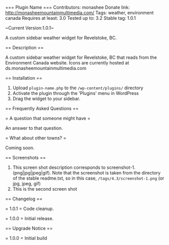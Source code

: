 === Plugin Name ===
Contributors: monashee
Donate link: http://monasheemountainmultimedia.com/
Tags: weather, environment canada
Requires at least: 3.0
Tested up to: 3.2
Stable tag: 1.0.1

~Current Version:1.0.1~

A custom sidebar weather widget for Revelstoke, BC. 

== Description ==

A custom sidebar weather widget for Revelstoke, BC that reads from the Environment Canada website. Icons are currently hosted at ds.monasheemountainmultimedia.com


== Installation ==

1. Upload `plugin-name.php` to the `/wp-content/plugins/` directory
2. Activate the plugin through the 'Plugins' menu in WordPress
3. Drag the widget to your sidebar.

== Frequently Asked Questions ==


= A question that someone might have =

An answer to that question.

= What about other towns? =

Coming soon.

== Screenshots ==

1. This screen shot description corresponds to screenshot-1.(png|jpg|jpeg|gif). Note that the screenshot is taken from
the directory of the stable readme.txt, so in this case, `/tags/4.3/screenshot-1.png` (or jpg, jpeg, gif)
2. This is the second screen shot

== Changelog ==

= 1.0.1 =
Code cleanup.

= 1.0.0 =
Initial release.


== Upgrade Notice ==

= 1.0.0 =
Initial build

